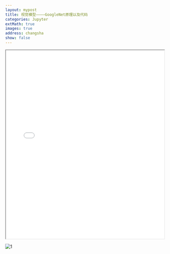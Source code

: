 ```yaml
---
layout: mypost
title: 视觉模型————GoogleNet原理以及代码
categories: Jupyter
extMath: true
images: true
address: changsha
show: false
---
```

<iframe src="{{ site.baseurl }}/_jupyter/googlenet.html" width="100%" height="600px"></iframe>

![1](https://s2.loli.net/2025/01/18/hZzmJaRBQukPLC2.png)
